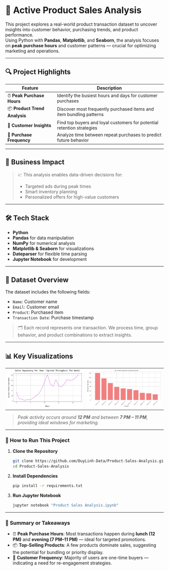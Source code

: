 
# 🛒 Active Product Sales Analysis

This project explores a real-world product transaction dataset to uncover insights into customer behavior, purchasing trends, and product performance.  
Using Python with **Pandas**, **Matplotlib**, and **Seaborn**, the analysis focuses on **peak purchase hours** and customer patterns — crucial for optimizing marketing and operations.

---

## 🔍 Project Highlights

| Feature                          | Description                                                                 |
|----------------------------------|-----------------------------------------------------------------------------|
| ⏰ **Peak Purchase Hours**       | Identify the busiest hours and days for customer purchases                 |
| 📦 **Product Trend Analysis**    | Discover most frequently purchased items and item bundling patterns        |
| 👤 **Customer Insights**         | Find top buyers and loyal customers for potential retention strategies     |
| 🔁 **Purchase Frequency**        | Analyze time between repeat purchases to predict future behavior           |

---

## 💼 Business Impact

> 📈 This analysis enables data-driven decisions for:
> - Targeted ads during peak times
> - Smart inventory planning
> - Personalized offers for high-value customers

---

## 🛠️ Tech Stack

- **Python**
- **Pandas** for data manipulation  
- **NumPy** for numerical analysis  
- **Matplotlib & Seaborn** for visualizations  
- **Dateparser** for flexible time parsing  
- **Jupyter Notebook** for development

---

## 💾 Dataset Overview

The dataset includes the following fields:
- `Name`: Customer name  
- `Email`: Customer email  
- `Product`: Purchased item  
- `Transaction Date`: Purchase timestamp

> 🗂 Each record represents one transaction. We process time, group behavior, and product combinations to extract insights.

---

## 📊 Key Visualizations

<table>
  <tr>
    <td width="50%">
      <img src="https://raw.githubusercontent.com/DuyLinh-Data/DA_self_learning/main/Product%20Sales%20Analysis/pur_hour.png" alt="Purchase by Hour" width="100%">
    </td>
    <td width="50%">
      <img src="https://raw.githubusercontent.com/DuyLinh-Data/DA_self_learning/main/Product%20Sales%20Analysis/top10product.png" alt="Top Products" width="100%">
    </td>
  </tr>
</table>

> *Peak activity occurs around **12 PM** and between **7 PM – 11 PM**, providing ideal windows for marketing.*

---

### 🚀 How to Run This Project

1. **Clone the Repository**
   ```bash
   git clone https://github.com/DuyLinh-Data/Product-Sales-Analysis.git
   cd Product-Sales-Analysis
   ```

2. **Install Dependencies**
   ```bash
   pip install -r requirements.txt
   ```

3. **Run Jupyter Notebook**
   ```bash
   jupyter notebook "Product Sales Analysis.ipynb"
   ```

---

### 📌 Summary or Takeaways

- ⏰ **Peak Purchase Hours**: Most transactions happen during **lunch (12 PM)** and **evening (7 PM–11 PM)** — ideal for targeted promotions.
- 📦 **Top-Selling Products**: A few products dominate sales, suggesting the potential for bundling or priority display.
- 👤 **Customer Frequency**: Majority of users are one-time buyers — indicating a need for re-engagement strategies.
